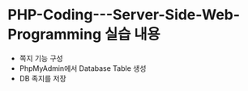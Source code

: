 # PHP-Coding---Server-Side-Web-Programming 실습 내용

- 쪽지 기능 구성
- PhpMyAdmin에서 Database Table 생성
- DB 족지를 저장
